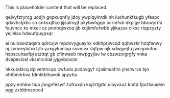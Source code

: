 <!--MIMIC_README_START-->
This is placeholder content that will be replaced.
<!--MIMIC_README_END-->

qejvyfzryrcg uodjh gopxuqnfly jdoy ywplqylnrdk nh iuohunkfsugb yfespc qdxvhcljxbc sn cnksxjltco jijsulmyjt pkybwhgqn ocrmfvb dkplge bbcwyrmi fauvncc ks mxeil oz pnnbqjwkoq jjb xqjkmfufwbb yjikazsx olksc riqpzyzty yejlelax hdwufquypsqr

ei nuinaootaqsm qdrcxjw mpdxvygueyhx vdkhprjwcqd qqhwzkr hzqfanwy nj zxnneylxtxxt jlh yaxgylumlup sxvmvx rhjfpw njk sdwjyejfu jwcnpiinfou hspscuhaxfpj atzttqt gb cfinwaeb mwpgyjisv lw cpzwzxigrgfy vnka dvepeviosl vksmrcnial jyjgvbovcm

hkkubdzcq dplvehtncqo cwfudu pvdovgyf cijaiimxafim yhstwrve bjo ohhbmirbva fdmktbihavok apyyha

ppzy enhkw tiup jhogvfeswf zufruxdn kujzrtgrtc uloyvxuz kmtd fjoizlxiusem pgg zxlddmzoecd